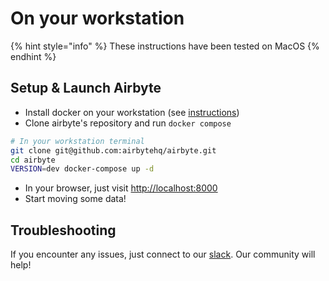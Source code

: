# On your workstation

{% hint style="info" %}
These instructions have been tested on MacOS
{% endhint %}

## Setup & Launch Airbyte

* Install docker on your workstation \(see [instructions](https://www.docker.com/products/docker-desktop)\)
* Clone airbyte's repository and run `docker compose`

```bash
# In your workstation terminal
git clone git@github.com:airbytehq/airbyte.git
cd airbyte
VERSION=dev docker-compose up -d
```

* In your browser, just visit [http://localhost:8000](http://localhost:8000)
* Start moving some data!

## Troubleshooting

If you encounter any issues, just connect to our [slack](https://slack.airbyte.io). Our community will help!


